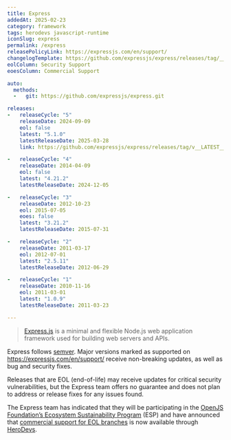 ```yaml
---
title: Express
addedAt: 2025-02-23
category: framework
tags: herodevs javascript-runtime
iconSlug: express
permalink: /express
releasePolicyLink: https://expressjs.com/en/support/
changelogTemplate: https://github.com/expressjs/express/releases/tag/__LATEST__
eolColumn: Security Support
eoesColumn: Commercial Support

auto:
  methods:
  -   git: https://github.com/expressjs/express.git

releases:
-   releaseCycle: "5"
    releaseDate: 2024-09-09
    eol: false
    latest: "5.1.0"
    latestReleaseDate: 2025-03-28
    link: https://github.com/expressjs/express/releases/tag/v__LATEST__

-   releaseCycle: "4"
    releaseDate: 2014-04-09
    eol: false
    latest: "4.21.2"
    latestReleaseDate: 2024-12-05

-   releaseCycle: "3"
    releaseDate: 2012-10-23
    eol: 2015-07-05
    eoes: false
    latest: "3.21.2"
    latestReleaseDate: 2015-07-31

-   releaseCycle: "2"
    releaseDate: 2011-03-17
    eol: 2012-07-01
    latest: "2.5.11"
    latestReleaseDate: 2012-06-29

-   releaseCycle: "1"
    releaseDate: 2010-11-16
    eol: 2011-03-01
    latest: "1.0.9"
    latestReleaseDate: 2011-03-23

---
```


> [Express.js](https://expressjs.com) is a minimal and flexible Node.js
> web application framework used for building web servers and APIs.

Express follows [semver](https://semver.org). Major versions marked as
supported on <https://expressjs.com/en/support/> receive non-breaking
updates, as well as bug and security fixes.

Releases that are EOL (end-of-life) may receive updates for critical
security vulnerabilities, but the Express team offers no guarantee and
does not plan to address or release fixes for any issues found.

The Express team has indicated that they will be participating in the
[OpenJS Foundation’s Ecosystem Sustainability Program](https://openjsf.org/ecosystem-sustainability-program)
(ESP) and have announced that [commercial support for EOL branches](https://expressjs.com/en/support) is
now available through [HeroDevs](https://www.herodevs.com/support/express-nes).
